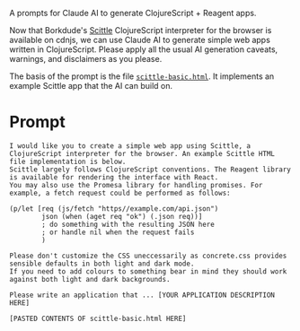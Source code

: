 A prompts for Claude AI to generate ClojureScript + Reagent apps.

Now that Borkdude's [Scittle](https://github.com/babashka/scittle/) ClojureScript interpreter for the browser is available on cdnjs, we can use Claude AI to generate simple web apps written in ClojureScript. Please apply all the usual AI generation caveats, warnings, and disclaimers as you please.

The basis of the prompt is the file [`scittle-basic.html`](./scittle-basic.html). It implements an example Scittle app that the AI can build on.

# Prompt

```
I would like you to create a simple web app using Scittle, a ClojureScript interpreter for the browser. An example Scittle HTML file implementation is below.
Scittle largely follows ClojureScript conventions. The Reagent library is available for rendering the interface with React.
You may also use the Promesa library for handling promises. For example, a fetch request could be performed as follows:

(p/let [req (js/fetch "https//example.com/api.json")
        json (when (aget req "ok") (.json req))]
        ; do something with the resulting JSON here
        ; or handle nil when the request fails
        )

Please don't customize the CSS uneccessarily as concrete.css provides sensible defaults in both light and dark mode.
If you need to add colours to something bear in mind they should work against both light and dark backgrounds.

Please write an application that ... [YOUR APPLICATION DESCRIPTION HERE]

[PASTED CONTENTS OF scittle-basic.html HERE]
```

